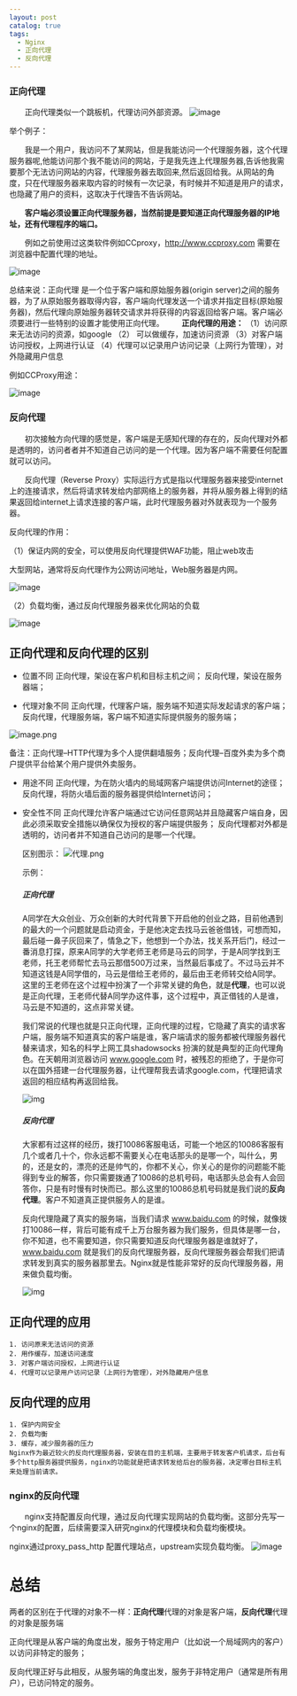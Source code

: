 ```yaml
---
layout: post
catalog: true
tags:
  - Nginx
  - 正向代理
  - 反向代理
---
```


### **正向代理**

　　正向代理类似一个跳板机，代理访问外部资源。
![image](http://upload-images.jianshu.io/upload_images/6943526-05453821f7481f34.png?imageMogr2/auto-orient/strip%7CimageView2/2/w/1240)

举个例子：

　　我是一个用户，我访问不了某网站，但是我能访问一个代理服务器，这个代理服务器呢,他能访问那个我不能访问的网站，于是我先连上代理服务器,告诉他我需要那个无法访问网站的内容，代理服务器去取回来,然后返回给我。从网站的角度，只在代理服务器来取内容的时候有一次记录，有时候并不知道是用户的请求，也隐藏了用户的资料，这取决于代理告不告诉网站。

　　**客户端必须设置正向代理服务器，当然前提是要知道正向代理服务器的IP地址，还有代理程序的端口。**

　　例如之前使用过这类软件例如CCproxy，http://www.ccproxy.com 需要在浏览器中配置代理的地址。

![image](http://upload-images.jianshu.io/upload_images/6943526-c27864b619c54c8f.png?imageMogr2/auto-orient/strip%7CimageView2/2/w/1240)


总结来说：正向代理 是一个位于客户端和原始服务器(origin server)之间的服务器，为了从原始服务器取得内容，客户端向代理发送一个请求并指定目标(原始服务器)，然后代理向原始服务器转交请求并将获得的内容返回给客户端。客户端必须要进行一些特别的设置才能使用正向代理。
　　**正向代理的用途：**
（1）访问原来无法访问的资源，如google
（2） 可以做缓存，加速访问资源
（3）对客户端访问授权，上网进行认证
（4）代理可以记录用户访问记录（上网行为管理），对外隐藏用户信息

例如CCProxy用途：

![image](http://upload-images.jianshu.io/upload_images/6943526-07a5f3f937633a14.png?imageMogr2/auto-orient/strip%7CimageView2/2/w/1240)


### **反向代理**

　　初次接触方向代理的感觉是，客户端是无感知代理的存在的，反向代理对外都是透明的，访问者者并不知道自己访问的是一个代理。因为客户端不需要任何配置就可以访问。

　　反向代理（Reverse Proxy）实际运行方式是指以代理服务器来接受internet上的连接请求，然后将请求转发给内部网络上的服务器，并将从服务器上得到的结果返回给internet上请求连接的客户端，此时代理服务器对外就表现为一个服务器。

反向代理的作用：

（1）保证内网的安全，可以使用反向代理提供WAF功能，阻止web攻击

大型网站，通常将反向代理作为公网访问地址，Web服务器是内网。

![image](http://upload-images.jianshu.io/upload_images/6943526-39e38a06db3026b0.png?imageMogr2/auto-orient/strip%7CimageView2/2/w/1240)

（2）负载均衡，通过反向代理服务器来优化网站的负载

![image](http://upload-images.jianshu.io/upload_images/6943526-c2b6797d86da8801.png?imageMogr2/auto-orient/strip%7CimageView2/2/w/1240)

## 正向代理和反向代理的区别

- 位置不同 
  正向代理，架设在客户机和目标主机之间； 
  反向代理，架设在服务器端；

- 代理对象不同 
  正向代理，代理客户端，服务端不知道实际发起请求的客户端； 
  反向代理，代理服务端，客户端不知道实际提供服务的服务端； 

![image.png](https://upload-images.jianshu.io/upload_images/6943526-75991f93d63a980b.png?imageMogr2/auto-orient/strip%7CimageView2/2/w/1240)

  

  备注：正向代理–HTTP代理为多个人提供翻墙服务；反向代理–百度外卖为多个商户提供平台给某个用户提供外卖服务。

- 用途不同 
  正向代理，为在防火墙内的局域网客户端提供访问Internet的途径； 
  反向代理，将防火墙后面的服务器提供给Internet访问；

- 安全性不同 
  正向代理允许客户端通过它访问任意网站并且隐藏客户端自身，因此必须采取安全措施以确保仅为授权的客户端提供服务； 
  反向代理都对外都是透明的，访问者并不知道自己访问的是哪一个代理。

  区别图示：
![代理.png](https://upload-images.jianshu.io/upload_images/6943526-093049f599e708b6.png?imageMogr2/auto-orient/strip%7CimageView2/2/w/1240)




  示例：

  ##### 正向代理

  A同学在大众创业、万众创新的大时代背景下开启他的创业之路，目前他遇到的最大的一个问题就是启动资金，于是他决定去找马云爸爸借钱，可想而知，最后碰一鼻子灰回来了，情急之下，他想到一个办法，找关系开后门，经过一番消息打探，原来A同学的大学老师王老师是马云的同学，于是A同学找到王老师，托王老师帮忙去马云那借500万过来，当然最后事成了。不过马云并不知道这钱是A同学借的，马云是借给王老师的，最后由王老师转交给A同学。这里的王老师在这个过程中扮演了一个非常关键的角色，就是**代理**，也可以说是正向代理，王老师代替A同学办这件事，这个过程中，真正借钱的人是谁，马云是不知道的，这点非常关键。

  我们常说的代理也就是只正向代理，正向代理的过程，它隐藏了真实的请求客户端，服务端不知道真实的客户端是谁，客户端请求的服务都被代理服务器代替来请求，知名的科学上网工具shadowsocks 扮演的就是典型的正向代理角色。在天朝用浏览器访问 www.google.com 时，被残忍的拒绝了，于是你可以在国外搭建一台代理服务器，让代理帮我去请求google.com，代理把请求返回的相应结构再返回给我。

  ![img](http://upload-images.jianshu.io/upload_images/6943526-346d9dccec6ea598?imageMogr2/auto-orient/strip%7CimageView2/2/w/1240)

  ##### 反向代理

  大家都有过这样的经历，拨打10086客服电话，可能一个地区的10086客服有几个或者几十个，你永远都不需要关心在电话那头的是哪一个，叫什么，男的，还是女的，漂亮的还是帅气的，你都不关心，你关心的是你的问题能不能得到专业的解答，你只需要拨通了10086的总机号码，电话那头总会有人会回答你，只是有时慢有时快而已。那么这里的10086总机号码就是我们说的**反向代理**。客户不知道真正提供服务人的是谁。

  反向代理隐藏了真实的服务端，当我们请求 www.baidu.com 的时候，就像拨打10086一样，背后可能有成千上万台服务器为我们服务，但具体是哪一台，你不知道，也不需要知道，你只需要知道反向代理服务器是谁就好了，www.baidu.com 就是我们的反向代理服务器，反向代理服务器会帮我们把请求转发到真实的服务器那里去。Nginx就是性能非常好的反向代理服务器，用来做负载均衡。

  ![img](http://upload-images.jianshu.io/upload_images/6943526-1971c13edb4a124d?imageMogr2/auto-orient/strip%7CimageView2/2/w/1240)


## 正向代理的应用

```
1. 访问原来无法访问的资源 
2. 用作缓存，加速访问速度 
3. 对客户端访问授权，上网进行认证 
4. 代理可以记录用户访问记录（上网行为管理），对外隐藏用户信息
```

## 反向代理的应用

```
1. 保护内网安全 
2. 负载均衡 
3. 缓存，减少服务器的压力 
Nginx作为最近较火的反向代理服务器，安装在目的主机端，主要用于转发客户机请求，后台有多个http服务器提供服务，nginx的功能就是把请求转发给后台的服务器，决定哪台目标主机来处理当前请求。
```

### **nginx的反向代理**

 　　nginx支持配置反向代理，通过反向代理实现网站的负载均衡。这部分先写一个nginx的配置，后续需要深入研究nginx的代理模块和负载均衡模块。

nginx通过proxy_pass_http 配置代理站点，upstream实现负载均衡。
![image](http://upload-images.jianshu.io/upload_images/6943526-f9d7e04fa9dcf621.png?imageMogr2/auto-orient/strip%7CimageView2/2/w/1240)




# 总结

两者的区别在于代理的对象不一样：**正向代理**代理的对象是客户端，**反向代理**代理的对象是服务端

正向代理是从客户端的角度出发，服务于特定用户（比如说一个局域网内的客户）以访问非特定的服务；

反向代理正好与此相反，从服务端的角度出发，服务于非特定用户（通常是所有用户），已访问特定的服务。
